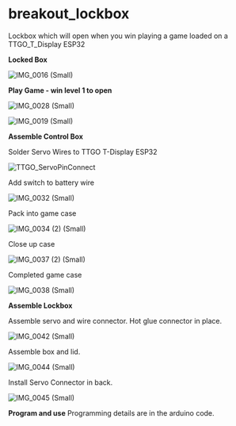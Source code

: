 # breakout_lockbox
Lockbox which will open when you win playing a game loaded on a TTGO_T_Display ESP32

**Locked Box**

![IMG_0016 (Small)](https://user-images.githubusercontent.com/31633408/148635948-b66b3348-81f6-4862-84bb-fde67f2ce687.JPG)

**Play Game - win level 1 to open**

![IMG_0028 (Small)](https://user-images.githubusercontent.com/31633408/148669408-a870b73a-71be-4c1f-893e-e46b4ec74aa1.JPG)

![IMG_0019 (Small)](https://user-images.githubusercontent.com/31633408/148636064-fe041924-e615-4ed7-a16b-cbffececc52a.JPG)

**Assemble Control Box**

Solder Servo Wires to TTGO T-Display ESP32

![TTGO_ServoPinConnect](https://user-images.githubusercontent.com/31633408/148669277-134af3f2-11be-4213-8575-100b4dfcf5f7.jpg)

Add switch to battery wire

![IMG_0032 (Small)](https://user-images.githubusercontent.com/31633408/148670230-7b1e0a82-2239-4194-abd9-619c5afd190e.JPG)

Pack into game case

![IMG_0034 (2) (Small)](https://user-images.githubusercontent.com/31633408/148670354-b5c4759e-69de-4962-90b6-6cd70ce64744.JPG)

Close up case

![IMG_0037 (2) (Small)](https://user-images.githubusercontent.com/31633408/148670440-c62eda9e-bd54-4180-bef2-4df3ff5f2fd1.JPG)

Completed game case

![IMG_0038 (Small)](https://user-images.githubusercontent.com/31633408/148670472-34a55f00-03e8-47be-81d3-4dbb7377b728.JPG)

**Assemble Lockbox**

Assemble servo and wire connector.  Hot glue connector in place.

![IMG_0042 (Small)](https://user-images.githubusercontent.com/31633408/148670512-ff845567-e154-49a7-9450-fc254eb5a1a7.JPG)

Assemble box and lid.

![IMG_0044 (Small)](https://user-images.githubusercontent.com/31633408/148670584-463e6c2e-a143-48b0-8ba9-7add192a4160.JPG)

Install Servo Connector in back.

![IMG_0045 (Small)](https://user-images.githubusercontent.com/31633408/148670637-756b203d-2501-48a5-b13c-68d7d2071b3e.JPG)

**Program and use**
Programming details are in the arduino code.
